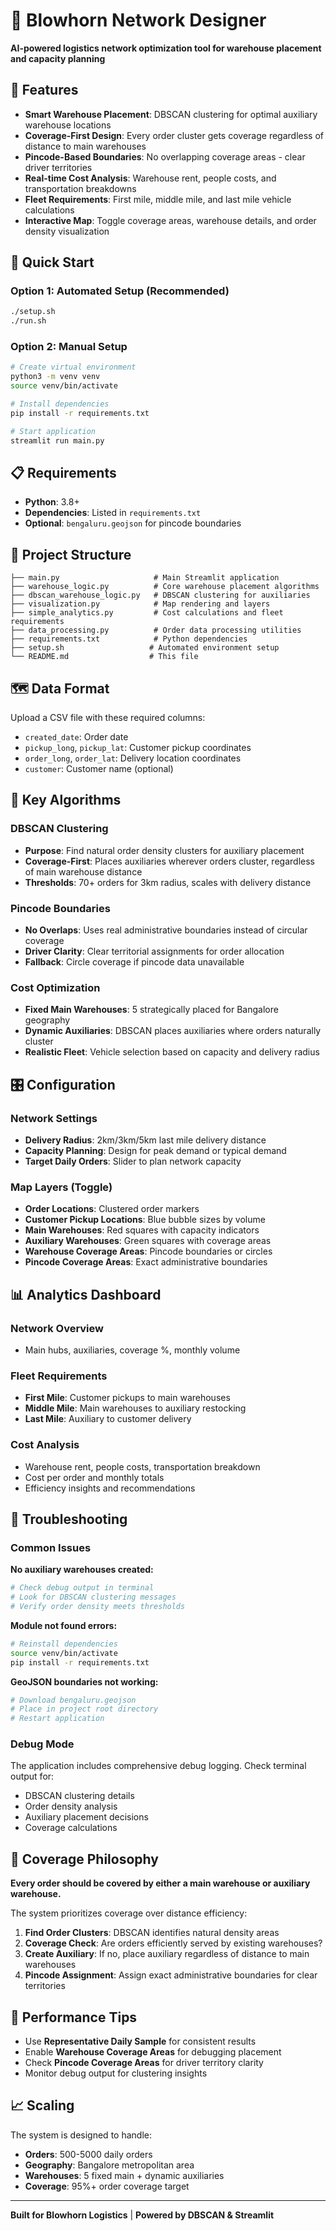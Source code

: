 # 🚛 Blowhorn Network Designer

**AI-powered logistics network optimization tool for warehouse placement and capacity planning**

## 🎯 Features

- **Smart Warehouse Placement**: DBSCAN clustering for optimal auxiliary warehouse locations
- **Coverage-First Design**: Every order cluster gets coverage regardless of distance to main warehouses
- **Pincode-Based Boundaries**: No overlapping coverage areas - clear driver territories
- **Real-time Cost Analysis**: Warehouse rent, people costs, and transportation breakdowns
- **Fleet Requirements**: First mile, middle mile, and last mile vehicle calculations
- **Interactive Map**: Toggle coverage areas, warehouse details, and order density visualization

## 🚀 Quick Start

### Option 1: Automated Setup (Recommended)
```bash
./setup.sh
./run.sh
```

### Option 2: Manual Setup
```bash
# Create virtual environment
python3 -m venv venv
source venv/bin/activate

# Install dependencies
pip install -r requirements.txt

# Start application
streamlit run main.py
```

## 📋 Requirements

- **Python**: 3.8+
- **Dependencies**: Listed in `requirements.txt`
- **Optional**: `bengaluru.geojson` for pincode boundaries

## 📁 Project Structure

```
├── main.py                     # Main Streamlit application
├── warehouse_logic.py          # Core warehouse placement algorithms
├── dbscan_warehouse_logic.py   # DBSCAN clustering for auxiliaries
├── visualization.py            # Map rendering and layers
├── simple_analytics.py         # Cost calculations and fleet requirements
├── data_processing.py          # Order data processing utilities
├── requirements.txt            # Python dependencies
├── setup.sh                   # Automated environment setup
└── README.md                  # This file
```

## 🗺️ Data Format

Upload a CSV file with these required columns:
- `created_date`: Order date
- `pickup_long`, `pickup_lat`: Customer pickup coordinates
- `order_long`, `order_lat`: Delivery location coordinates
- `customer`: Customer name (optional)

## 🔧 Key Algorithms

### DBSCAN Clustering
- **Purpose**: Find natural order density clusters for auxiliary placement
- **Coverage-First**: Places auxiliaries wherever orders cluster, regardless of main warehouse distance
- **Thresholds**: 70+ orders for 3km radius, scales with delivery distance

### Pincode Boundaries
- **No Overlaps**: Uses real administrative boundaries instead of circular coverage
- **Driver Clarity**: Clear territorial assignments for order allocation
- **Fallback**: Circle coverage if pincode data unavailable

### Cost Optimization
- **Fixed Main Warehouses**: 5 strategically placed for Bangalore geography
- **Dynamic Auxiliaries**: DBSCAN places auxiliaries where orders naturally cluster
- **Realistic Fleet**: Vehicle selection based on capacity and delivery radius

## 🎛️ Configuration

### Network Settings
- **Delivery Radius**: 2km/3km/5km last mile delivery distance
- **Capacity Planning**: Design for peak demand or typical demand
- **Target Daily Orders**: Slider to plan network capacity

### Map Layers (Toggle)
- **Order Locations**: Clustered order markers
- **Customer Pickup Locations**: Blue bubble sizes by volume
- **Main Warehouses**: Red squares with capacity indicators
- **Auxiliary Warehouses**: Green squares with coverage areas
- **Warehouse Coverage Areas**: Pincode boundaries or circles
- **Pincode Coverage Areas**: Exact administrative boundaries

## 📊 Analytics Dashboard

### Network Overview
- Main hubs, auxiliaries, coverage %, monthly volume

### Fleet Requirements
- **First Mile**: Customer pickups to main warehouses
- **Middle Mile**: Main warehouses to auxiliary restocking
- **Last Mile**: Auxiliary to customer delivery

### Cost Analysis
- Warehouse rent, people costs, transportation breakdown
- Cost per order and monthly totals
- Efficiency insights and recommendations

## 🐛 Troubleshooting

### Common Issues

**No auxiliary warehouses created:**
```bash
# Check debug output in terminal
# Look for DBSCAN clustering messages
# Verify order density meets thresholds
```

**Module not found errors:**
```bash
# Reinstall dependencies
source venv/bin/activate
pip install -r requirements.txt
```

**GeoJSON boundaries not working:**
```bash
# Download bengaluru.geojson
# Place in project root directory  
# Restart application
```

### Debug Mode
The application includes comprehensive debug logging. Check terminal output for:
- DBSCAN clustering details
- Order density analysis
- Auxiliary placement decisions
- Coverage calculations

## 🎯 Coverage Philosophy

**Every order should be covered by either a main warehouse or auxiliary warehouse.**

The system prioritizes coverage over distance efficiency:
1. **Find Order Clusters**: DBSCAN identifies natural density areas
2. **Coverage Check**: Are orders efficiently served by existing warehouses?
3. **Create Auxiliary**: If no, place auxiliary regardless of distance to main warehouses
4. **Pincode Assignment**: Assign exact administrative boundaries for clear territories

## 🚀 Performance Tips

- Use **Representative Daily Sample** for consistent results
- Enable **Warehouse Coverage Areas** for debugging placement
- Check **Pincode Coverage Areas** for driver territory clarity
- Monitor debug output for clustering insights

## 📈 Scaling

The system is designed to handle:
- **Orders**: 500-5000 daily orders
- **Geography**: Bangalore metropolitan area
- **Warehouses**: 5 fixed main + dynamic auxiliaries
- **Coverage**: 95%+ order coverage target

---

**Built for Blowhorn Logistics** | **Powered by DBSCAN & Streamlit**